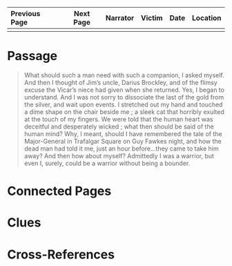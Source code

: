 | Previous Page | Next Page | Narrator | Victim | Date | Location |
|:--------------|:---------:|---------:|-------:|-----:|---------:|
|               |           |          |        |      |          |

# Passage
>What should such a man need with such a companion, I asked myself. And then I thought of Jim’s uncle, Darius Brockley, and of the flimsy excuse the Vicar’s niece had given when she returned. Yes, I began to understand. And I was not sorry to dissociate the last of the gold from the silver, and wait upon events. I stretched out my hand and touched a dime shape on the chair beside me ; a sleek cat that horribly exulted at the touch of my fingers. We were told that the human heart was deceitful and desperately wicked ; what then should be said of the human mind? Why, I meant, should I have remembered the tale of the Major-General in Trafalgar Square on Guy Fawkes night, and how the dead man had told it me, just an hour before...they came to take him away? And then how about myself? Admittedly I was a warrior, but even I, surely, could be a warrior without being a bounder.
# Connected Pages
# Clues
# Cross-References
